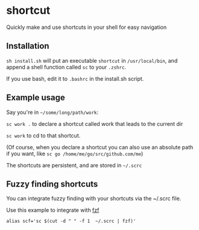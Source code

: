 # shortcut
Quickly make and use shortcuts in your shell for easy navigation

## Installation

`sh install.sh` will put an executable `shortcut` in `/usr/local/bin`, and append a shell function called `sc` to your `.zshrc`.

If you use bash, edit it to `.bashrc` in the install.sh script.

## Example usage

Say you're in `~/some/long/path/work`:

  `sc work .`  to declare a shortcut called work that leads to the current dir

  `sc work`  to cd to that shortcut.

(Of course, when you declare a shortcut you can also use an absolute path if you want, like `sc go /home/me/go/src/github.com/me`)

The shortcuts are persistent, and are stored in `~/.scrc`

## Fuzzy finding shortcuts 

You can integrate fuzzy finding with your shortcuts via the ~/.scrc file. 

Use this example to integrate with [fzf](https://github.com/junegunn/fzf)

`alias scf='sc $(cut -d " " -f 1  ~/.scrc | fzf)'`
